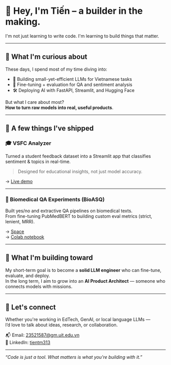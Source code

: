# 👋 Hey, I'm Tiến – a builder in the making.

I'm not just learning to write code. I'm learning to build things that matter.

---

## 🧠 What I'm curious about

These days, I spend most of my time diving into:

- 🧬 Building small-yet-efficient LLMs for Vietnamese tasks  
- 🧠 Fine-tuning + evaluation for QA and sentiment analysis  
- 🛠️ Deploying AI with FastAPI, Streamlit, and Hugging Face

But what I care about most?  
**How to turn raw models into real, useful products**.

---

## 🔭 A few things I've shipped

### 🎓 VSFC Analyzer
Turned a student feedback dataset into a Streamlit app that classifies sentiment & topics in real-time.  
> Designed for educational insights, not just model accuracy.

→ [Live demo](https://github.com/TMTien31/VSFC-Analyzer)

---

### 💉 Biomedical QA Experiments (BioASQ)
Built yes/no and extractive QA pipelines on biomedical texts.  
From fine-tuning PubMedBERT to building custom eval metrics (strict, lenient, MRR).

→ [Space](https://huggingface.co/spaces/tmt3103/BioASQ-YesNo-Classify)  
→ [Colab notebook](https://colab.research.google.com/drive/1Zq3CskOXCEYRMDOUrRTYOzmV8q5cVZe1)

---

## 🧭 What I'm building toward

My short-term goal is to become a **solid LLM engineer** who can fine-tune, evaluate, and deploy.  
In the long term, I aim to grow into an **AI Product Architect** — someone who connects models with missions.

---

## 🔌 Let's connect

Whether you're working in EdTech, GenAI, or local language LLMs —  
I’d love to talk about ideas, research, or collaboration.

📬 Email: 23521587@gm.uit.edu.vn  
🔗 LinkedIn: [tientm313](https://linkedin.com/in/tientm313)

---

_“Code is just a tool. What matters is what you're building with it.”_
